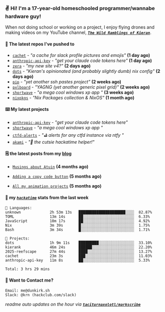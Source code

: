 ### ✌️ Hi! I'm a 17-year-old homeschooled programmer/wannabe hardware guy!

When not doing school or working on a project, I enjoy flying drones and making videos on my YouTube channel, [**_`The Wild Ramblings of Kieran`_**](https://youtube.com/@kieran.rambles).

#### 👷 The latest repos I've pushed to

- [`cachet`](https://github.com/taciturnaxolotl/cachet) - _"a cache for slack profile pictures and emojis"_ **(1 day ago)**
- [`anthropic-api-key`](https://github.com/taciturnaxolotl/anthropic-api-key) - _"get your claude code tokens here"_ **(1 day ago)**
- [`zera`](https://github.com/taciturnaxolotl/zera) - _"my new site v4?"_ **(2 days ago)**
- [`dots`](https://github.com/taciturnaxolotl/dots) - _"Kieran's opinionated (and probably slightly dumb) nix config"_ **(2 days ago)**
- [`pip`](https://github.com/taciturnaxolotl/pip) - _"yet another ssh pastes project"_ **(2 weeks ago)**
- [`pxlboard`](https://github.com/taciturnaxolotl/pxlboard) - _"YAGNG (yet another generic pixel grid)"_ **(2 weeks ago)**
- [`shortwave`](https://github.com/taciturnaxolotl/shortwave) - _"a mega cool windows xp app "_ **(3 weeks ago)**
- [`nixpkgs`](https://github.com/NixOS/nixpkgs) - _"Nix Packages collection & NixOS"_ **(1 month ago)**

#### ⌨️ My latest projects

- [`anthropic-api-key`](https://github.com/taciturnaxolotl/anthropic-api-key) - _"get your claude code tokens here"_
- [`shortwave`](https://github.com/taciturnaxolotl/shortwave) - _"a mega cool windows xp app "_
- [`ctfd-alerts`](https://github.com/taciturnaxolotl/ctfd-alerts) - _"⛳ alerts for any ctfd instance via ntfy "_
- [`akami`](https://github.com/taciturnaxolotl/akami) - _"🌷 the cutsie hackatime helper!"_

#### 🗒️ the latest posts from my [blog](https://dunkirk.sh)

- [`Musings about Atuin`](https://dunkirk.sh/blog/atuin/) **(4 months ago)**

- [`Adding a copy code button`](https://dunkirk.sh/blog/adding-a-copy-button/) **(5 months ago)**

- [`All my animation projects`](https://dunkirk.sh/blog/my-animations/) **(5 months ago)**



#### 📡 my [_`hackatime`_](https://waka.hackclub.com) stats from the last week

```text
💾 Languages:
unknown             2h 53m 13s   █████████████████████░░░░  82.87%
TOML                13m 14s      ██░░░░░░░░░░░░░░░░░░░░░░░  6.33%
JavaScript          10m 17s      ██░░░░░░░░░░░░░░░░░░░░░░░  4.92%
Nix                 3m 39s       █░░░░░░░░░░░░░░░░░░░░░░░░  1.75%
Bash                3m 34s       █░░░░░░░░░░░░░░░░░░░░░░░░  1.71%

💼 Projects:
dots                1h 9m 11s    █████████░░░░░░░░░░░░░░░░  33.10%
kierank             46m 24s      ██████░░░░░░░░░░░░░░░░░░░  22.20%
2025-reefscape      27m 44s      ████░░░░░░░░░░░░░░░░░░░░░  13.27%
cachet              23m 3s       ███░░░░░░░░░░░░░░░░░░░░░░  11.03%
anthropic-api-key   11m 8s       ██░░░░░░░░░░░░░░░░░░░░░░░  5.33%

Total: 3 hrs 29 mins
```

#### 📮 Want to Contact me?

```text
Email: me@dunkirk.sh
Slack: @krn (hackclub.com/slack)
```

_readme auto updates on the hour via [**`taciturnaxolotl/markscribe`**](https://github.com/taciturnaxolotl/markscribe)_
